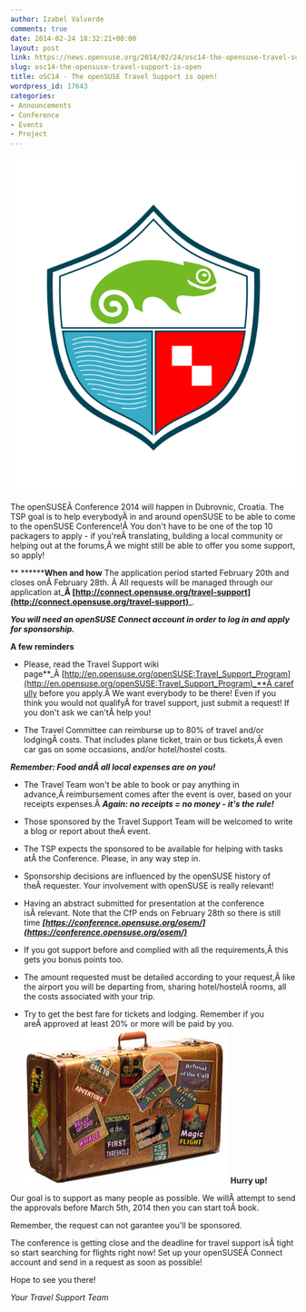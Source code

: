 ```yaml
---
author: Izabel Valverde
comments: true
date: 2014-02-24 18:32:21+00:00
layout: post
link: https://news.opensuse.org/2014/02/24/osc14-the-opensuse-travel-support-is-open/
slug: osc14-the-opensuse-travel-support-is-open
title: oSC14 - The openSUSE Travel Support is open!
wordpress_id: 17643
categories:
- Announcements
- Conference
- Events
- Project
---
```


[![oSC14 Logo_Final](/wp-content/uploads/2014/01/Logo_Final.png)](/wp-content/uploads/2014/01/Logo_Final.png)

The openSUSEÂ Conference 2014 will happen in Dubrovnic, Croatia. The TSP goal is to help everybodyÂ in and around openSUSE to be able to come to the openSUSE Conference!Â You don't have to be one of the top 10 packagers to apply - if you'reÂ translating, building a local community or helping out at the forums,Â we might still be able to offer you some support, so apply!

**
********When and how**
The application period started February 20th and closes onÂ February 28th. Â All requests will be managed through our application at_**Â [http://connect.opensuse.org/travel-support](http://connect.opensuse.org/travel-support)**_.

_**You will need an openSUSE Connect account in order to log in and apply for sponsorship.**_

**A few reminders**

- Please, read the Travel Support wiki page**_Â [http://en.opensuse.org/openSUSE:Travel_Support_Program](http://en.opensuse.org/openSUSE:Travel_Support_Program)_**Â carefully
before you apply.Â We want everybody to be there! Even if you think you would not qualifyÂ for travel support, just submit a request! If you don't ask we can'tÂ help you!

- The Travel Committee can reimburse up to 80% of travel and/or lodgingÂ costs. That includes plane ticket, train or bus tickets,Â even car gas on some occasions, and/or hotel/hostel costs.

_**Remember: Food andÂ all local expenses are on you!**_

- The Travel Team won't be able to book or pay anything in advance,Â reimbursement comes after the event is over, based on your receipts expenses.Â _**Again: no receipts = no money - it's the rule!**_

- Those sponsored by the Travel Support Team will be welcomed to write a blog or report about theÂ event.

- The TSP expects the sponsored to be available for helping with tasks atÂ the Conference. Please, in any way step in.

- Sponsorship decisions are influenced by the openSUSE history of theÂ requester. Your involvement with openSUSE is really relevant!

- Having an abstract submitted for presentation at the conference isÂ relevant. Note that the CfP ends on February 28th so there is
still time **_[https://conference.opensuse.org/osem/](https://conference.opensuse.org/osem/)_**

- If you got support before and complied with all the requirements,Â this gets you bonus points too.

- The amount requested must be detailed according to your request,Â like the airport you will be departing from, sharing hotel/hostelÂ rooms, all the costs associated with your trip.

- Try to get the best fare for tickets and lodging. Remember if you areÂ approved at least 20% or more will be paid by you.
[![Suitcase](/wp-content/uploads/2013/09/suitcase.jpg)](/wp-content/uploads/2013/09/suitcase.jpg)
**Hurry up!**

Our goal is to support as many people as possible. We willÂ attempt to send the approvals before March 5th, 2014 then you can start toÂ book.

Remember, the request can not garantee you'll be sponsored.

The conference is getting close and the deadline for travel support isÂ tight so start searching for flights right now! Set up your openSUSEÂ Connect account and send in a request as soon as possible!

Hope to see you there!

_Your Travel Support Team_

